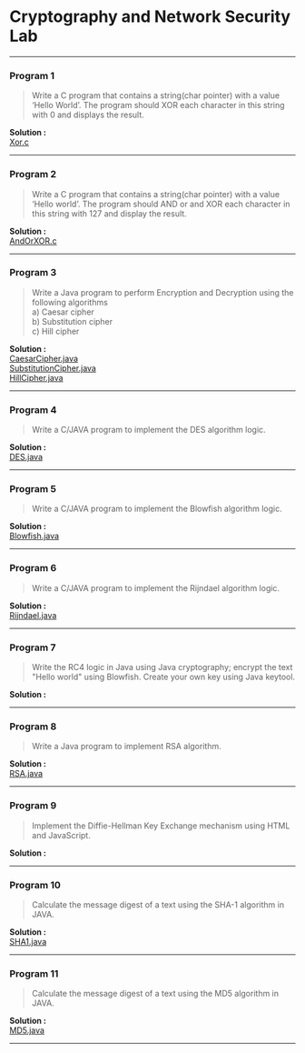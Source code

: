 # Cryptography and Network Security Lab
----

### Program 1

> Write a C program that contains a string(char pointer) with a value ‘Hello  World’. The program should XOR each character in this string with 0 and displays the result.

**Solution :** <br>
[Xor.c](Programs/Xor.c)

---


### Program 2

> Write a C program that contains a string(char pointer) with a value ‘Hello  world’. The program should AND or and XOR each character in this string with 127 and display the result.

**Solution :** <br>
[AndOrXOR.c](Programs/AndOrXor.c)

---

### Program 3

> Write a Java program to perform Encryption and Decryption using the following algorithms <br>
a) Caesar cipher  
b) Substitution cipher  
c) Hill cipher

**Solution :** <br>
[CaesarCipher.java](Programs/CaesarCipher.java)<br>
[SubstitutionCipher.java](Programs/SubstitutionCipher.java)<br>
[HillCipher.java](Programs/HillCipher.java)

---

### Program 4

> Write a C/JAVA program to implement the DES algorithm logic.

**Solution :** <br>
[DES.java](Programs/DES.java)

---

### Program 5

> Write a C/JAVA program to implement the Blowfish algorithm logic.

**Solution :** <br>
[Blowfish.java](Programs/Blowfish.java)

---

### Program 6

> Write a C/JAVA program to implement the Rijndael algorithm logic.

**Solution :** <br>
[Rijndael.java](Programs/Rijndael.java)

---

### Program 7

> Write the RC4 logic in Java using Java cryptography; encrypt the text "Hello world" using Blowfish. Create your own key using Java keytool.

**Solution :**


---

### Program 8

> Write a Java program to implement RSA algorithm.

**Solution :** <br>
[RSA.java](Programs/RSA.java)

---

### Program 9

> Implement the Diffie-Hellman Key Exchange mechanism using HTML and JavaScript.

**Solution :**


---

### Program 10

> Calculate the message digest of a text using the SHA-1 algorithm in JAVA.

**Solution :** <br>
[SHA1.java](Programs/SHA1.java)

---

### Program 11

> Calculate the message digest of a text using the MD5 algorithm in JAVA.

**Solution :** <br>
[MD5.java](Programs/MD5.java)

---

